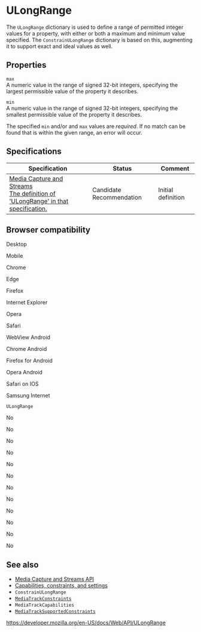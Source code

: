 ULongRange
==========

The `ULongRange` dictionary is used to define a range of permitted integer values for a property, with either or both a maximum and minimum value specified. The <span class="page-not-created">`ConstrainULongRange`</span> dictionary is based on this, augmenting it to support exact and ideal values as well.

Properties
----------

`max`  
A numeric value in the range of signed 32-bit integers, specifying the largest permissible value of the property it describes.

`min`  
A numeric value in the range of signed 32-bit integers, specifying the smallest permissible value of the property it describes.

The specified `min` and/or and `max` values are *required*. If no match can be found that is within the given range, an error will occur.

Specifications
--------------

<table><thead><tr class="header"><th>Specification</th><th>Status</th><th>Comment</th></tr></thead><tbody><tr class="odd"><td><a href="https://w3c.github.io/mediacapture-main/#dom-ulongrange">Media Capture and Streams<br />
<span class="small">The definition of 'ULongRange' in that specification.</span></a></td><td><span class="spec-cr">Candidate Recommendation</span></td><td>Initial definition</td></tr></tbody></table>

Browser compatibility
---------------------

Desktop

Mobile

Chrome

Edge

Firefox

Internet Explorer

Opera

Safari

WebView Android

Chrome Android

Firefox for Android

Opera Android

Safari on IOS

Samsung Internet

`ULongRange`

No

No

No

No

No

No

No

No

No

No

No

No

See also
--------

-   [Media Capture and Streams API](media_streams_api)
-   [Capabilities, constraints, and settings](media_streams_api/constraints)
-   <span class="page-not-created">`ConstrainULongRange`</span>
-   [`MediaTrackConstraints`](mediatrackconstraints)
-   <span class="page-not-created">`MediaTrackCapabilities`</span>
-   [`MediaTrackSupportedConstraints`](mediatracksupportedconstraints)

<a href="https://developer.mozilla.org/en-US/docs/Web/API/ULongRange" class="_attribution-link">https://developer.mozilla.org/en-US/docs/Web/API/ULongRange</a>
